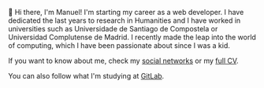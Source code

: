 👋 Hi there, I'm Manuel! I'm starting my career as a web developer. I have dedicated the last years to research in Humanities and I have worked in universities such as Universidade de Santiago de Compostela or Universidad Complutense de Madrid. I recently made the leap into the world of computing, which I have been passionate about since I was a kid.

If you want to know about me, check my [social networks](https://www.linkedin.com/in/manuel-mgn) or my [full CV](https://manuelmgn.github.io/cv/).

You can also follow what I'm studying at [GitLab](https://gitlab.com/manuelmgn). 

<!--
## Skills

- 💠 JavaScript, PHP, Java
- 🐳 Docker
-->

<!--
**manuelmgn/manuelmgn** is a ✨ _special_ ✨ repository because its `README.md` (this file) appears on your GitHub profile.

Here are some ideas to get you started:

- 🔭 I’m currently working on ...
- 🌱 I’m currently learning ...
- 👯 I’m looking to collaborate on ...
- 🤔 I’m looking for help with ...
- 💬 Ask me about ...
- 📫 How to reach me: ...
- 😄 Pronouns: ...
- ⚡ Fun fact: ...

- Programming Languages: Python, JavaScript, etc 
- Web Frameworks: React, Django, etc
- Databases: MySQL, MongoDB
- Tools & Methods: Git, Agile, TDD, etc

-->
